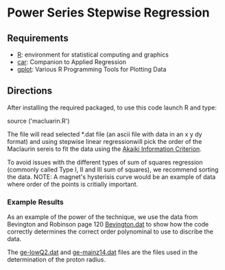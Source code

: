 # Power Series Stepwise Regression

## Requirements
- [R](https://www.r-project.org/): environment for statistical computing and graphics
- [car](https://cran.r-project.org/web/packages/car/): Companion to Applied Regression
- [gplot](https://cran.r-project.org/web/packages/gplots/index.html): Various R Programming Tools for Plotting Data
 
## Directions

After installing the required packaged, to use this code launch R and type:

source ('macluarin.R')

The file will read selected *.dat file (an ascii file with data in an x y dy format) and using stepwise linear regressionwill pick the order of the Maclaurin sereis to fit the data using the [Akaiki Information Criterion](https://en.wikipedia.org/wiki/Akaike_information_criterion).

To avoid issues with the different types of sum of squares regression (commonly called Type I, II and III sum of squares), we recommend sorting the data.   NOTE:  A magnet's hysterisis curve would be an example of data where order of the points is critially important.

### Example Results

As an example of the power of the technique, we use the data from Bevington and Robinson page 120 [Bevington.dat](data/Bevington.dat) to show how the code correctly determines the correct order polynominal to use to discribe the data. 

The [ge-lowQ2.dat](data/ge-lowQ2.dat) and [ge-mainz14.dat](data/ge-mainz14.dat) files are the files used in the determination of the proton radius.



